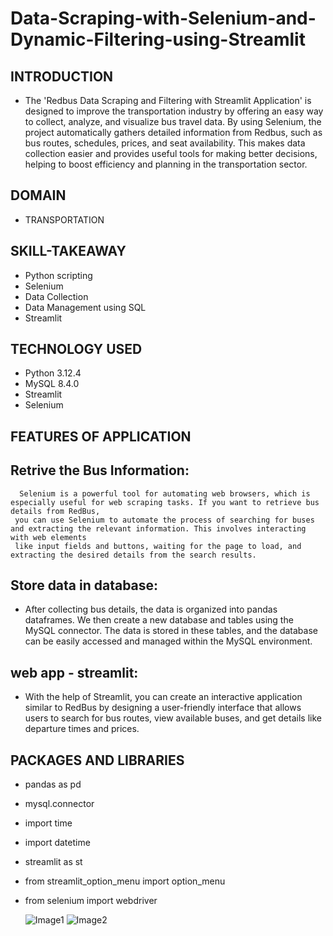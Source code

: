  # Data-Scraping-with-Selenium-and-Dynamic-Filtering-using-Streamlit
 
 ## INTRODUCTION
* The 'Redbus Data Scraping and Filtering with Streamlit Application' is designed to improve the transportation industry by offering an easy way to collect, analyze, and visualize bus travel data.
  By using Selenium, the project automatically gathers detailed information from Redbus, such as bus routes, schedules, prices, and seat availability. This makes data collection easier and provides useful tools for making better decisions, helping to boost efficiency and planning in the transportation sector.

## DOMAIN 
* TRANSPORTATION

## SKILL-TAKEAWAY
* Python scripting
* Selenium
* Data Collection
* Data Management using SQL
* Streamlit
  
## TECHNOLOGY USED
* Python 3.12.4
* MySQL 8.4.0
* Streamlit
* Selenium

## FEATURES OF APPLICATION

## Retrive the Bus Information:
      Selenium is a powerful tool for automating web browsers, which is especially useful for web scraping tasks. If you want to retrieve bus details from RedBus, 
     you can use Selenium to automate the process of searching for buses and extracting the relevant information. This involves interacting with web elements 
     like input fields and buttons, waiting for the page to load, and extracting the desired details from the search results.

## Store data in database:
   * After collecting bus details, the data is organized into pandas dataframes. We then create a new database and tables using the MySQL connector. The data is stored in these tables, and the database can be easily accessed and managed within the MySQL environment.

## web app - streamlit:
   * With the help of Streamlit, you can create an interactive application similar to RedBus by designing a user-friendly interface that allows users to search for bus routes, view available buses, and get details like departure times and prices.

## PACKAGES AND LIBRARIES
* pandas as pd
* mysql.connector
* import time
* import datetime
* streamlit as st
* from streamlit_option_menu import option_menu
* from selenium import webdriver



  ![Image1](https://github.com/user-attachments/assets/f829803d-5805-415d-a300-170e1266dff7)
  ![Image2](https://github.com/user-attachments/assets/ecb8a32b-737d-4fdf-9f7a-0d29e64ba192)


